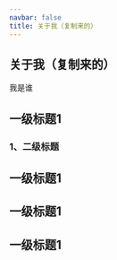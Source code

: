 ```yaml
---
navbar: false
title: 关于我（复制来的）
---
```

<!--YAML要注意空格！！  -->
## 关于我（复制来的）

我是谁

## 一级标题1
### 1、二级标题
## 一级标题1
## 一级标题1
## 一级标题1